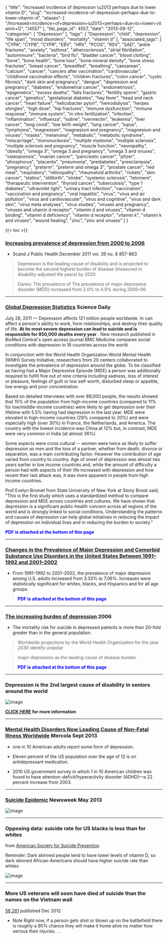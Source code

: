 {
    "title": "Increased incidence of depression \u2013 perhaps due to lower vitamin D",
    "slug": "increased-incidence-of-depression-perhaps-due-to-lower-vitamin-d",
    "aliases": [
        "/Increased+incidence+of+depression+\u2013+perhaps+due+to+lower+vitamin+D",
        "/4557"
    ],
    "tiki_page_id": 4557,
    "date": "2013-09-12",
    "categories": [
        "Depression"
    ],
    "tags": [
        "Depression",
        "child",
        "depression",
        "life span",
        "mood disorders",
        "mortality",
        "vitamin d"
    ],
    "associated_tags": [
        "CYPA",
        "CYPB",
        "CYPR",
        "EBV",
        "HRV",
        "PCOS",
        "RSV",
        "SAD",
        "ankle fractures",
        "anxiety",
        "asthma",
        "atherosclerosis",
        "atrial fibrillation",
        "autoimmune",
        "bacteria",
        "bird flu",
        "bladder cancer",
        "blood clotting",
        "bone",
        "bone health",
        "bone loss",
        "bone mineral density",
        "bone stress fractures",
        "breast cancer",
        "breastfed",
        "breathing",
        "caesarean",
        "calcium",
        "cancer",
        "cancers after vaccination",
        "cardiovascular",
        "childhood vaccination effects",
        "children fractures",
        "colon cancer",
        "cystic fibrosis",
        "dark skin and pregnancy",
        "dengue",
        "depression and pregnancy",
        "diabetes",
        "endometrial cancer",
        "endometriosis",
        "epigenetics",
        "excess deaths",
        "falls fractures",
        "fertility sperm",
        "gastric cancer",
        "genetics",
        "gestational diabetes",
        "hay fever",
        "head and neck cancer",
        "heart failure",
        "helicobacter pylori",
        "hemodialysis",
        "herpes shingles",
        "high dose",
        "hip fractures",
        "immune dysfunction",
        "immune response",
        "immune system",
        "in vitro fertilization",
        "infection",
        "inflammation",
        "influenza",
        "iodine",
        "ivermectin",
        "leukemia",
        "liver cancer",
        "long covid",
        "low birth weight",
        "lung cancer",
        "lupus",
        "lymphoma",
        "magnesium",
        "magnesium and pregnancy",
        "magnesium and viruses",
        "masks",
        "melanoma",
        "metabolic",
        "metabolic syndrome",
        "miscarriage",
        "mononucleosis",
        "multiple myeloma",
        "multiple sclerosis",
        "multiple sclerosis and pregnancy",
        "muscle function",
        "neuropathy",
        "obesity",
        "omega 3",
        "omega 3 and pregnancy",
        "omega 3 and viruses",
        "osteoporosis",
        "ovarian cancer",
        "pancreatic cancer",
        "pfizer",
        "phosphorus",
        "placenta",
        "pneumonia",
        "prediabetes",
        "preeclampsia",
        "pregnancy",
        "preterm",
        "preterm and omega 3",
        "prostate cancer",
        "red meat",
        "respiratory",
        "retinopathy",
        "rheumatoid arthritis",
        "rickets",
        "skin cancer",
        "statins",
        "stillbirth",
        "stroke",
        "systemic sclerosis",
        "telomere",
        "therapeutic intervention",
        "thyroid cancer",
        "tuberculosis",
        "type 1 diabetes",
        "ultraviolet light",
        "urinary tract infection",
        "vaccination",
        "vaccination and pregnancy",
        "viral hepatitis",
        "virus",
        "virus and air pollution",
        "virus and cardiovascular",
        "virus and cognitive",
        "virus and dark skin",
        "virus meta analyses",
        "virus studies",
        "viruses and pregnancy",
        "viruses and vitamin d receptor",
        "vitamin d and viruses",
        "vitamin d binding",
        "vitamin d deficiency",
        "vitamin d receptor",
        "vitamin k",
        "vitamin k and viruses",
        "wound healing",
        "zinc",
        "zinc and viruses"
    ]
}


{{< toc >}}

### [Increasing prevalence of depression from 2000 to 2006](http://sjp.sagepub.com/content/39/8/857.abstract)

* Scand J Public Health December 2011 vol. 39 no. 8 857-863

> Depression is the leading cause of disability and is projected to become the second highest burden of disease (measured in disability-adjusted life years) by 2020

> Danes: The prevalence of The prevalence of major depressive disorder (MDD) increased from 2.0% to 4.9% during 2000–06

---

### [Global Depression Statistics](http://www.sciencedaily.com/releases/2011/07/110725202240.htm%20) Science Daily

July 26, 2011 — Depression affects 121 million people worldwide. In can affect a person's ability to work, form relationships, and destroy their quality of life.  **At its most severe depression can lead to suicide and is responsible for 850,000 deaths every year** . New research published in BioMed Central's open access journal BMC Medicine compares social conditions with depression in 18 countries across the world.

In conjunction with the World Health Organization World Mental Health (WMH) Survey Initiative, researchers from 20 centers collaborated to investigate the prevalence of depression around the globe. To be classified as having had a Major Depressive Episode (MDE) a person was additionally required to fulfill five out of nine criteria including sadness, loss of interest or pleasure, feelings of guilt or low self-worth, disturbed sleep or appetite, low energy and poor concentration.

Based on detailed interviews with over 89,000 people, the results showed that 15% of the population from high-income countries (compared to 11% for low/middle-income countries) were likely to get depression over their lifetime with 5.5% having had depression in the last year. MDE were elevated in high-income countries (28% compared to 20%) and were especially high (over 30%) in France, the Netherlands, and America. The country with the lowest incidence was China at 12% but, in contrast, MDE were very common in India (at almost 36%).

Some aspects were cross cultural -- women were twice as likely to suffer depression as men and the loss of a partner, whether from death, divorce or separation, was a main contributing factor. However the contribution of age varied from country to country. Age of onset of depression was almost two years earlier in low income countries and, while the amount of difficulty a person had with aspects of their life increased with depression and how recent their last attack was, it was more apparent in people from high income countries.

Prof Evelyn Bromet from State University of New York at Stony Brook said, "This is the first study which uses a standardized method to compare depression and MDE across countries and cultures. We have shown that depression is a significant public-health concern across all regions of the world and is strongly linked to social conditions. Understanding the patterns and causes of depression can help global initiatives in reducing the impact of depression on individual lives and in reducing the burden to society.”

 **<span style="color:#00F;">PDF is attached at the bottom of this page</span>** 

---

### [Changes in the Prevalence of Major Depression and Comorbid Substance Use Disorders in the United States Between 1991–1992 and 2001–2002](http://ajp.psychiatryonline.org/article.aspx?articleID=97498)

* From 1991–1992 to 2001–2002, the prevalence of major depression among U.S. adults increased from 3.33% to 7.06%. Increases were statistically significant for whites, blacks, and Hispanics and for all age groups.

>  **<span style="color:#00F;">PDF is attached at the bottom of this page</span>** 

---

### [The increasing burden of depression](http://www.ncbi.nlm.nih.gov/pmc/articles/PMC3131101/%20) 2006

* The mortality risk for suicide in depressed patients is more than 20-fold greater than in the general population.

> Worldwide projections by the World Health Organization for the year 2030 identify unipolar 

> major depression as the leading cause of disease burden.

>  **<span style="color:#00F;">PDF is attached at the bottom of this page</span>** 

---

### Depression is the 2nd largest cause of disability in seniors around the world

<img src="https://d378j1rmrlek7x.cloudfront.net/attachments/jpeg/yld-heat-map-60-years-top-2.jpg" alt="image">

 **[CLICK HERE](/tags/click-here.html) for more information** 

---

### [Mental Health Disorders Now Leading Cause of Non-Fatal Illness Worldwide](http://articles.mercola.com/sites/articles/archive/2013/09/12/mental-health-disorders.aspx#) Mercola Sept 2013

* one in 10 American adults report some form of depression.

* Eleven percent of the US population over the age of 12 is on antidepressant medication.

* 2010 US government survey in which 1 in 10 American children was found to have attention-deficit/hyperactivity disorder (ADHD)—a 22 percent increase from 2003.

---

### [Suicide Epidemic](http://www.thedailybeast.com/newsweek/2013/05/22/why-suicide-has-become-and-epidemic-and-what-we-can-do-to-help.html) Newsweek May 2013

<img src="https://d378j1rmrlek7x.cloudfront.net/attachments/jpeg/suicide-bigger-than.jpg" alt="image">

---

### Opposing data: suicide rate for US blacks is less than for whites

from [American Society for Suicide Prevention](http://www.afsp.org/understanding-suicide/facts-and-figures)

Reminder: Dark skinned people tend to have lower levels of vitamin D, so dark skinned African-Americans should have higher suicide rate than whites

<img src="https://d378j1rmrlek7x.cloudfront.net/attachments/jpeg/suicide-vs-race.jpg" alt="image">

---

### More US veterans will soon have died of suicide than the names on the Vietnam wall

[58,261](http://www.huffingtonpost.com/john-henry-parker/military-suicides_b_2345497.html)  published Dec 2012

* Note Right now, if a person gets shot or blown up on the battlefield there is roughly a 90% chance they will make it home alive no matter how serious their injuries.  . .